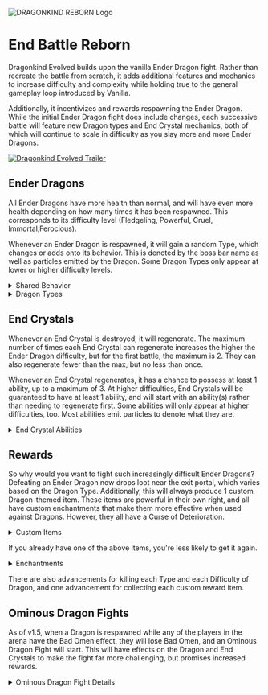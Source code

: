 ![DRAGONKIND REBORN Logo](https://cdn.modrinth.com/data/yo1bGdBx/images/d7e949cb1f9d6667bd471ddd8e6f8916856a81ae.png)

# End Battle Reborn
Dragonkind Evolved builds upon the vanilla Ender Dragon fight. Rather than recreate the battle from scratch, it adds additional features and mechanics to increase difficulty and complexity while holding true to the general gameplay loop introduced by Vanilla.

Additionally, it incentivizes and rewards respawning the Ender Dragon. While the initial Ender Dragon fight does include changes, each successive battle will feature new Dragon types and End Crystal mechanics, both of which will continue to scale in difficulty as you slay more and more Ender Dragons.

[![Dragonkind Evolved Trailer](https://img.youtube.com/vi/uOOxQkdKQs0/0.jpg)](https://www.youtube.com/watch?v=uOOxQkdKQs0)

## Ender Dragons
All Ender Dragons have more health than normal, and will have even more health depending on how many times it has been respawned. This corresponds to its difficulty level (Fledgeling, Powerful, Cruel, Immortal,Ferocious).

Whenever an Ender Dragon is respawned, it will gain a random Type, which changes or adds onto its behavior. This is denoted by the boss bar name as well as particles emitted by the Dragon. Some Dragon Types only appear at lower or higher difficulty levels.

<details>
  <summary>Shared Behavior</summary>
 
The Vanilla Ender Dragon has the following abilities at all times. When there are no more End Crystals left, all Dragon Types will begin to utilize these abilities in addition to their type-specific powers.

- **Summon End Rod Spikes.** These work similarly to Evoker Fangs, and are summoned when the Dragon is perching or preparing to perch, or as a last resort.
- **Ground all players.** This makes all players experience high gravity for 20 seconds, forcing them to (safely) land if flying with Elytra, and preventing them from taking off right away. If there aren't any flying players, it will try something else instead.
- **Summon Shulker Bullets.** This summons a ring of 12 Shulker Bullets around the Dragon, which will begin to target random players after a few moments. If there are already Shulker Bullets in the area, it will summon End Rod Spikes, instead.

</details>

<details>
  <summary>Dragon Types</summary>
  
**Zombified Dragon**
- Breath Clouds spread more and give Hunger + Nausea
- Periodically summons Zombie Servants
- Converts the ground to Mud as it flies
- Only appears at Fledgeling and Ferocious+ difficulty

**Warped Dragon**
- Slower flying speed
- Periodically teleports around the arena
- Perches more often
- Breath Clouds give Poison + Slowness
- Breath Clouds don't dissipate until the fight ends
- Only appears at Fledgeling and Ferocious+ difficulty

**Sculk Dragon**
- Breath Clouds give Darkness + Instant Damage
- Periodically attacks a player with a Sonic Boom attack
- Converts the ground to various Sculk blocks as it flies
- Only appears at Fledgeling, Powerful, and Ferocious+ difficulty

**Frost Dragon**
- Breath Clouds give extreme Slowness + Slow Falling
- Converts the ground to snow and ice as it flies
- Periodically summons igloos
  - They can appear either around the Exit Portal, around up to 3 random players, or around up to 3 random End Crystals
  - They break on their own after 15 seconds
  - When they break, players trapped inside, or directly outside, will be damaged.
- Only appears at Fledgeling, Powerful, and Ferocious+ difficulty

**Dragon Tyrant**
- Breath Clouds give Wither + Weakness
- Periodically summons Wither Skeleton Servants
- Converts the ground to Soul Sand and Soul Fires as it flies
- Only appears at Powerful, Cruel, and Ferocious+ difficulty

**Skeletal Dragon**
- Perches very often
- Periodically summons Skeleton Servants, but at the cost of its health
- Is Invulnerable while Skeleton Servants are alive
- Slowly regenerates health even if there are no more End Crystals
- Only appears at Powerful, Cruel, and Ferocious+ difficulty

**Blazing Dragon**
- Sets fires all along the ground beneath it
- Shoots fireballs more frequently
- Periodically summons Blaze Servants
- Only appears at Cruel+ difficulty

**Elder Dragon**
- Has Glowing
- Breath Clouds give Blindness + Instant Damage
- Periodically casts a random spell on up to 3 random players
	- Summons Vex Servants
	- Summons Evoker Fangs
	- Launch into the air
- Only appears at Cruel+ difficulty

**Dragon Wight**
- Silent, plays different ambient sound effects
- Much faster flying speed
- Shoots fireballs and charges at players more frequently
- Never perches
- Only appears at Immortal+ difficulty

**The Last Dragon**
- Only and always appears as the 20th Dragon (Immortal difficulty)
- Breath Clouds spread more and give Levitation + extreme Weakness
- Converts the ground to Amethyst blocks as it flies
- Frequently force-grounds flying players
- Frequently shoots Amethyst Shard projectiles at up to 5 random players
- You can still summon more Dragons after this one

**Beacon Dragon**
- Has Glowing
- Much slower flying speed when near the ground
- Breath clouds give Glowing + Instant Damage, and cause nearby Endermen to aggro at affected players
- Constantly projects a "beacon" particle beam
  - Alternates between three targets: ahead of the Dragon, directly beneath it, or directly at the nearest player
  - Deals minor but repeated damage to any players or mobs hit
  - Cannot continue through dragon-immune blocks
- Only appears at Ferocious+ difficulty

**Desert Dragon**
- Converts the ground to sand with frequent cacti as it flies
- Shoots regular, unblockable Fireballs very frequently
- Periodically summons Hoglin servants
- Breath Clouds give Hunger, significant Slowness, and a long duration of Mining Fatigue
- Only appears at Ferocious+ difficulty

**Thunder Dragon**
- Creates permanent electrical hazards encircling the arena
- Breath attack summons lightning instead of Area Effect Clouds
- Breath Clouds created by fireballs give Strong Instant Damage + significant Speed
- Slightly faster flying speed
- Perches less often
- Always drops a Trident enchanted with Channeling
- Only appears at Ferocious+ difficulty

**10,000 Dragon**
- Only and always appears as the 30th Dragon (Ferocious difficulty)
- Breath Clouds spread more and give long Poison + strong Instant Damage
- Converts the ground to gold-colored blocks as it flies
- Frequently chooses one or more of the following abilities:
  - Force-grounds flying players
  - Shoots sustained golden lasers at up to 5 random players
  - Performs a slam attack into the ground, producing a damaging shockwave
- You can still summon more Dragons after this one
  
</details>

## End Crystals
Whenever an End Crystal is destroyed, it will regenerate. The maximum number of times each End Crystal can regenerate increases the higher the Ender Dragon difficulty, but for the first battle, the maximum is 2. They can also regenerate fewer than the max, but no less than once.

Whenever an End Crystal regenerates, it has a chance to possess at least 1 ability, up to a maximum of 3. At higher difficulties, End Crystals will be guaranteed to have at least 1 ability, and will start with an ability(s) rather than needing to regenerate first. Some abilities will only appear at higher difficulties, too. Most abilities emit particles to denote what they are.

<details>
  <summary>End Crystal Abilities</summary>
  
**Caged**
- Has a more secure cage around it

**Forcefield**
- Immune to projectiles

**Fiery**
- Burns players who get close

**Laser**
- Periodically shoots a laser at the closest player. Can be dodged by jumping

**Witch**
- Periodically gives a random neutral or negative effect to a player who doesn't have any effects
- Only appears at Powerful+ difficulty

**Anti-Grav**
- Players nearby the Obsidian Pillar get Levitation
- Only appears at Powerful+ difficulty

**Cursed**
- No particles. Destroying this crystal will damage the closest player quite a lot
- Only one Cursed Crystal can be present at a time
- Only appears at Cruel+ difficulty

**Launcher**
- Glows when charged. While charged, frequently shoots heat-seeking Eye of Ender projectiles at players flying within its airspace
- Only appears at Ferocious+ difficulty

**Portal**
- Periodically teleports up to 3 random players to the top of random towers
- Only one Portal Crystal can be present at a time
- Only appears at Ferocious+ difficulty

**10,000**
- Only appears during the 10,000 Dragon fight
- Only one 10,000 Crystal can be present at a time
- Makes all other End Crystals invulnerable until this one is destroyed
  
</details>


## Rewards
So why would you want to fight such increasingly difficult Ender Dragons? Defeating an Ender Dragon now drops loot near the exit portal, which varies based on the Dragon Type. Additionally, this will always produce 1 custom Dragon-themed item. These items are powerful in their own right, and all have custom enchantments that make them more effective when used against Dragons. However, they all have a Curse of Deterioration.

<details>
  <summary>Custom Items</summary>
  
**Dragonslayer Sword**
- Deals 15 damage
- Has a greatly increased attack speed
- Enchanted with Wingpsan V
- Enchanted with Dragonbane IV

**Dragon-Sinew Crossbow**
- Enchanted with Exhalation
- Enchanted with Dragonbane IV

**Dragontooth Pickaxe**
- More effective when mining Obsidian
- Enchanted with Pillaring III

**Dragonhide Armor (4 separate pieces)**
- Each piece gives more Armor value than Netherite. A full set provides 25 total Armor.
- Each piece is enchanted with varying levels of Dragonhearted
- Each piece is enchanted with varying levels of Dragonyield
- The Dragonhide Sabatons (boots) are enchanted with Voidwalk

**Dragonskull Shield**
- Enchanted with Clear Skies
- Enchanted with Kickback

**Dragonscale Wings**
- Provides some Armor
- Enchanted with Dragonhearted III
- Enchanted with Altitude

**Draconic Scepter**
- Enchanted with Exhalation V
- Enchanted with Dragonbane IV
- Right-click to launch a laser where you are looking, reaching up to 48 blocks away. It damages mobs near where it hits.
- The laser can pierce Forcefield End Crystals, and has a wider range to damage End Crystals and Dragons
- Right-click while Sneaking to charge up an area-of-effect spell around you, damaging nearby mobs when it finishes. This uses more durability than the laser.

**Dragon Eyes**
- Right click to equip as a helmet
- Enchanted with Dragonsight
- Enchanted with Dragon Lungs III

**Dragonheart Anchor**
- Placeable block
- Once placed, sneak while near it to set your Recovery point
- If you are ever below two hearts, or are in the void, you are teleported to your Recovery point and healed slightly. Works no matter what dimension you're in
- Cannot save you from lethal damage
- Each Dragonheart Anchor can only be used 3 times before breaking
- Does not drop if broken by hand, even with Silk Touch
- Placing in a dimension other than the End causes it to explode
  
</details>

If you already have one of the above items, you're less likely to get it again.

<details>
  <summary>Enchantments</summary>
 
These custom enchantments cannot be obtained from the Enchanting Table, or from loot other than the Ender Dragon. As of v1.5, if you already possess all of the custom items above (except for the Dragonheart Anchor), then the Dragon will have a chance to drop an Enchanted Book with one of these enchantments, instead of another custom item. Not all enchantments can appear on books this way.

**Curse of Deterioration**
- Curse for all custom items
- Cannot be removed in a Grindstone
- Prevents the item from having Mending applied to it

**Wingspan**
- Enchantment for Swords
- Hitting a mob creates a more powerful Sweeping Edge-like effect

**Dragonbane**
- Enchantment for weapons
- Enchanted weapon deals additional damage against Dragons

**Exhalation**
- Enchantment for Crossbows
- Shot arrows deal 15 damage, and are more effective against Dragons
- Shot arrows hit End Crystals and Ender Dragons from a greater distance (8 blocks), but can't pierce Forcefield End Crystals

**Pillaring**
- Enchantment for Pickaxes
- When a block is mined, the next 3 blocks in a row also get mined. This uses durability.
- Respects Unbreaking, if applied

**Dragonhearted**
- Enchantment for Armor and Elytra
- Grants additional max hearts equal to the level
- Stacks with each armor piece

**Dragonyield**
- Enchantment for Armor
- Thorns-like enchantment that only affects Dragons
- Stacks with each armor piece

**Voidwalk**
- Enchantment for Boots
- You can hover over the void as long as there are no blocks beneath you. Useful for traversing the Outer End without Elytra.

**Clear Skies**
- Enchantment for Shields
- While blocking, causes Dragon breath clouds to instantly dissipate

**Kickback**
- Enchantment for Shields
- When a mob attack is blocked, knocks the mob back and deals them damage
- The above damage is more effective against Dragons

**Altitude**
- Enchantment for Elytra
- While flying, looking upwards gives a strong levitation effect

**Dragonsight**
- Enchantment for Helmets and Dragon Eyes
- While wearing, hidden ores will be highlighted in the direction you're looking
- Enchanted item slowly loses durability while wearing

**Dragon Lungs**
- Enchantment for Helmets
- Applies the same effects as Aqua Affinity and Respiration

</details>

There are also advancements for killing each Type and each Difficulty of Dragon, and one advancement for collecting each custom reward item.

## Ominous Dragon Fights

As of v1.5, when a Dragon is respawned while any of the players in the arena have the Bad Omen effect, they will lose Bad Omen, and an Ominous Dragon Fight will start. This will have effects on the Dragon and End Crystals to make the fight far more challenging, but promises increased rewards.

<details>
  <summary>Ominous Dragon Fight Details</summary>
 
- The difficulty of the fight is increased by 1 tier. This affects the types of Dragon and Crystals that can appear, the Health of the Dragon, and how many times End Crystals can regenerate.
- Regardless of the difficulty tier, the dragon will always be called an "Ominous X Dragon"
- Most Dragons and End Crystals that use periodic abilities will use those abilities more frequently.
- All Dragon Types will use their post-End Crystal abilities throughout the fight, even if there are still End Crystals. These are also used more frequently.
- When defeated, the Dragon will drop the reward amount relative to the increased difficulty tier. Additionally, this loot is doubled, including the unique Dragon Item. (This can result in getting two of the same item.)
 
</details>
